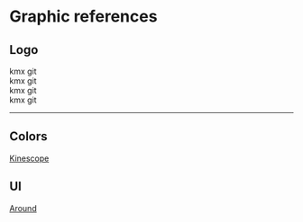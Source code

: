 # Graphic references

## Logo

<div>
  <a class="kmxgit-logo-lg">
    <span><i class="fa fa-square"></i></span> kmx git
  </a>
</div>
<div>
  <a class="kmxgit-logo-light-lg">
    <span><i class="fa fa-square"></i></span> kmx git
  </a>
</div>
<div>
  <a class="kmxgit-logo">
    <span><i class="fa fa-square"></i></span> kmx git
  </a>
</div>
<div>
  <a class="kmxgit-logo-light">
    <span><i class="fa fa-square"></i></span> kmx git
  </a>
</div>

---

## Colors

[Kinescope](https://www.behance.net/gallery/130195095/Kinescope-Brand-Identity-Website)

## UI

[Around](https://themes.getbootstrap.com/preview/?theme_id=50603)
